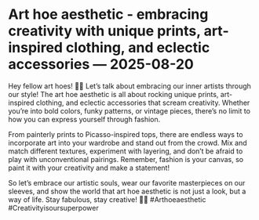 # Art hoe aesthetic - embracing creativity with unique prints, art-inspired clothing, and eclectic accessories — 2025-08-20

Hey fellow art hoes! 🎨✨ Let’s talk about embracing our inner artists through our style! The art hoe aesthetic is all about rocking unique prints, art-inspired clothing, and eclectic accessories that scream creativity. Whether you’re into bold colors, funky patterns, or vintage pieces, there’s no limit to how you can express yourself through fashion.

From painterly prints to Picasso-inspired tops, there are endless ways to incorporate art into your wardrobe and stand out from the crowd. Mix and match different textures, experiment with layering, and don’t be afraid to play with unconventional pairings. Remember, fashion is your canvas, so paint it with your creativity and make a statement!

So let’s embrace our artistic souls, wear our favorite masterpieces on our sleeves, and show the world that art hoe aesthetic is not just a look, but a way of life. Stay fabulous, stay creative! 🎨💃 #Arthoeaesthetic #Creativityisoursuperpower
